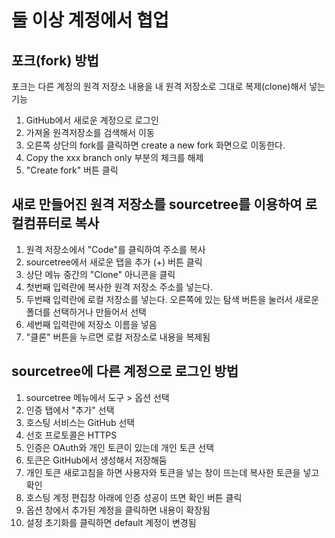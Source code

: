 # 둘 이상 계정에서 협업
## 포크(fork) 방법
포크는 다른 계정의 원격 저장소 내용을 내 원격 저장소로 그대로 복제(clone)해서 넣는 기능
1. GitHub에서 새로운 계정으로 로그인
2. 가져올 원격저장소를 검색해서 이동
3. 오른쪽 상단의 fork를 클릭하면 create a new fork 화면으로 이동한다.
4. Copy the xxx branch only 부분의 체크를 해제
5. "Create fork" 버튼 클릭

## 새로 만들어진 원격 저장소를 sourcetree를 이용하여 로컬컴퓨터로 복사
1. 원격 저장소에서 "Code"를 클릭하여 주소를 복사
2. sourcetree에서 새로운 탭을 추가 (+) 버튼 클릭
3. 상단 메뉴 중간의 "Clone" 아니콘을 클릭
4. 첫번째 입력란에 복사한 원격 저장소 주소를 넣는다.
5. 두번째 입력란에 로컬 저장소를 넣는다. 오른쪽에 있는 탐색 버튼을 눌러서 새로운 폴더를 선택하거나 만들어서 선택
6. 세번째 입력란에 저장소 이름을 넣음
7. "클론" 버튼을 누르면 로컬 저장소로 내용을 복제됨

## sourcetree에 다른 계정으로 로그인 방법
1. sourcetree 메뉴에서 도구 > 옵션 선택
2. 인증 탭에서 "추가" 선택
3. 호스팅 서비스는 GitHub 선택
4. 선호 프로토콜은 HTTPS
5. 인증은 OAuth와 개인 토큰이 있는데 개인 토큰 선택
6. 토큰은 GitHub에서 생성해서 저장해둠
7. 개인 토큰 새로고침을 하면 사용자와 토큰을 넣는 창이 뜨는데 복사한 토큰을 넣고 확인
8. 호스팅 계정 편집창 아래에 인증 성공이 뜨면 확인 버튼 클릭
9. 옵션 창에서 추가된 계정을 클릭하면 내용이 확장됨
10. 설정 초기화를 클릭하면 default 계정이 변경됨

